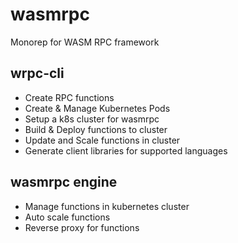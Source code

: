 # wasmrpc
Monorep for WASM RPC framework

## wrpc-cli
- Create RPC functions
- Create & Manage Kubernetes Pods
- Setup a k8s cluster for wasmrpc
- Build & Deploy functions to cluster
- Update and Scale functions in cluster
- Generate client libraries for supported languages


## wasmrpc engine
- Manage functions in kubernetes cluster
- Auto scale functions
- Reverse proxy for functions